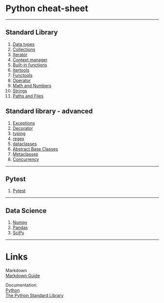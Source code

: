 # Python cheat-sheet

---

## Standard Library
   1. [Data types](Standard_Library/types.md)
      <!--1. [dictionary](Standard_Library/types/dictionary.md)
      2. [list](Standard_Library/types/list.md)
      3. [tuple](Standard_Library/types/tuple.md)
      4. [set](Standard_Library/types/set.md)
      5. [Numeric](Standard_Library/math.md)
      6. [string](Standard_Library/string.md)
      7. [Binary](Standard_Library/types/bytes.md)-->
   2. [Collections](Standard_Library/collections.md)
      <!--1. [Counter](Standard_Library/collections/Counter.md)
      2. [namedtuple](Standard_Library/collections/namedtuple.md)
      3. [defaultdict](Standard_Library/collections/defaultdict.md)
      4. [ChainMap](Standard_Library/collections/ChainMap.md) 
      5. [Abstarct Base Classes](Standard_Library/collections/abc.md)
      5. [Other containers](Standard_Library/collections.md)-->
   3. [Iterator](Standard_Library/iterator.md)
   4. [Context manager](Standard_Library/context_manager.md)
   5. [Built-in functions](Standard_Library/built_ins.md)
      <!--1. [Builtins module](Standard_Library/built_ins.md)
      2. [Boolean](Standard_Library/built_ins/boolean.md)
      3. [General](Standard_Library/built_ins/general.md)
      4. [Iterators](Standard_Library/built_ins/iterators.md)
      5. [Objects](Standard_Library/built_ins/objects.md)
      6. [Class](Standard_Library/built_ins/class.md)
      7. [Math](Standard_Library/built_ins.md)
      8. [Strings](Standard_Library/built_ins.md)
      9. [Files](Standard_Library/built_ins.md)
      10. [Code](Standard_Library/built_ins/code.md)
      11. [Scope](Standard_Library/built_ins/scope.md)
      12. [Creating variables](Standard_Library/built_ins.md)-->
   6. [Itertools](Standard_Library/itertools.md)
   7. [Functools](Standard_Library/functools.md)
   8. [Operator](Standard_Library/operator.md)
   9. [Math and Numbers](Standard_Library/math.md)
   10. [Strings](Standard_Library/string.md)
   11. [Paths and Files](Standard_Library/files.md)

## Standard library - advanced
1. [Exceptions](Standard_Library/exeptions.md)
2. [Decorator](Standard_Library/decorator.md)
2. [typing](Standard_Library/typing.md)
3. [regex](Standard_Library/regex.md)
4. [dataclasses](Standard_Library/dataclasses.md)
5. [Abstract Base Classes](Standard_Library/abc.md)
6. [Metaclasses](Standard_Library/metaclasses.md)
7. [Concurrency](Standard_Library/Concurrency/concurrency.md)
---

## Pytest  
1. [Pytest](Pytest/pytest.md)  

---

## Data Science  
1. [Numpy](Numpy/numpy.md)
2. [Pandas](Pandas/pandas.md)
3. [SciPy](Scipy/scipy.md)


---

# Links

Markdown  
[Markdown Guide](https://www.markdownguide.org/)

Documentation:  
[Python](https://docs.python.org/3/)  
[The Python Standard Library](https://docs.python.org/3/library/)

<!--Links:   
[Real Python](https://realpython.com/)
[Geeks for Geeks](https://www.geeksforgeeks.org/python-programming-language/?ref=shm) 
[w3schools](https://www.w3schools.com/python/default.asp)  
[Programiz](https://www.programiz.com/python-programming)
  
[medium.com](https://medium.com/)  
[towardsdatascience.com](https://towardsdatascience.com/)
[Secrets of the Framework Creators](http://farmdev.com/src/secrets/index.html)-->  




